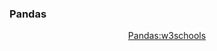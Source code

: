 ### Pandas

<div align="center"><a href="https://www.w3schools.com/python/pandas/default.asp">Pandas:w3schools</a></div>